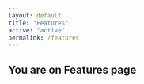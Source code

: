 ```yaml
---
layout: default
title: "Features"
active: "active"
permalink: /features
---
```


<div class="row">
	<div class="col-md-12">
		<h2>You are on Features page</h2>
	</div>
</div>
